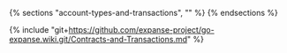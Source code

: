 {% sections "account-types-and-transactions", "" %}
{% endsections %}

{% include "git+https://github.com/expanse-project/go-expanse.wiki.git/Contracts-and-Transactions.md" %}
